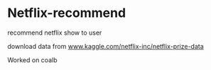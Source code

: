# Netflix-recommend
recommend netflix show to user

download data from www.kaggle.com/netflix-inc/netflix-prize-data

Worked on coalb
